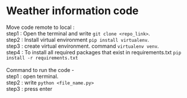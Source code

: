 # Weather information code
Move code remote to local : <br>
step1 : Open the terminal and write `git clone <repo_link>`.  <br>
step2 : Install virtual environment `pip install virtualenv`.  <br>
step3 : create virtual environment. command `virtualenv venv`.  <br>
step4 : To install all required packages that exist in requirements.txt `pip install -r requirements.txt`  <br>
 <br>
Command to run the code -  <br>
step1 : open terminal.  <br>
step2 : write `python <file_name.py> `  <br>
step3 : press enter 
